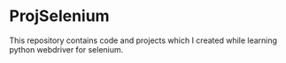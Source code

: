 # ProjSelenium
This repository contains code and projects which I created while learning python webdriver for selenium.

